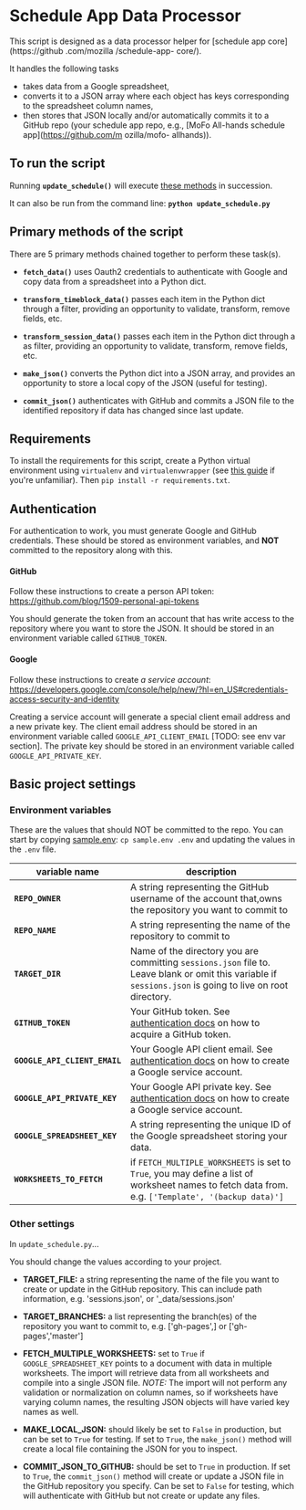 # Schedule App Data Processor

This script is designed as a data processor helper for [schedule app core](https://github .com/mozilla /schedule-app- core/).

It handles the following tasks
- takes data from a Google spreadsheet,
- converts it to a JSON array where each object has keys corresponding to the 
  spreadsheet column names,
- then stores that JSON locally and/or automatically commits it to a GitHub 
  repo (your schedule app repo, e.g., [MoFo All-hands schedule app](https://github.com/m ozilla/mofo- allhands)).

## To run the script

Running **`update_schedule()`** will execute [these methods](https://github.com/mozilla/schedule-app-data-processor#primary-methods-of-the-script) in succession. 

It can also be run from the command line: **`python
update_schedule.py`**


## Primary methods of the script

There are 5 primary methods chained together to perform these task(s).

- **`fetch_data()`** uses Oauth2 credentials to authenticate with Google and copy 
data from a spreadsheet into a Python dict.
  
- **`transform_timeblock_data()`** passes each item in the Python dict through a
filter, providing an opportunity to validate, transform, remove fields, etc.

- **`transform_session_data()`** passes each item in the Python dict through a
as filter, providing an opportunity to validate, transform, remove fields, etc.
  
- **`make_json()`** converts the Python dict into a JSON array, and provides an
opportunity to store a local copy of the JSON (useful for testing).
  
- **`commit_json()`** authenticates with GitHub and commits a JSON file to the
identified repository if data has changed since last update.

## Requirements

To install the requirements for this script, create a Python virtual environment 
using `virtualenv` and `virtualenvwrapper` (see [this guide](http://www.silverwareconsulting.com/index.cfm/2012/7/24/Getting-Started-with-virtualenv-and-virtualenvwrapper-in-Python) 
if you're unfamiliar). Then `pip install -r requirements.txt`.

## Authentication

For authentication to work, you must generate Google and GitHub credentials.
These should be stored as environment variables, and **NOT** committed to the
repository along with this.

#### GitHub

Follow these instructions to create a person API token: https://github.com/blog/1509-personal-api-tokens
    
You should generate the token from an account that has write access to the 
repository where you want to store the JSON. It should be stored in an environment 
variable called `GITHUB_TOKEN`.
    
#### Google 

Follow these instructions to create *a service account*: https://developers.google.com/console/help/new/?hl=en_US#credentials-access-security-and-identity
    
Creating a service account will generate a special client email address and
a new private key. The client email address should be stored in an environment 
variable called `GOOGLE_API_CLIENT_EMAIL` [TODO: see env var section]. The private key should be stored in an environment variable called `GOOGLE_API_PRIVATE_KEY`.

## Basic project settings

### Environment variables

These are the values that should NOT be committed to the repo. You can start by 
copying [sample.env](https://github.com/mozilla/schedule-app-data-processor/blob/master/sample.env): `cp sample.env .env` and updating the values in the `.env` file.
    
| variable name | description |
|-----|-----|
| **`REPO_OWNER`**              | A string representing the GitHub username of the account that,owns the repository you want to commit to |
| **`REPO_NAME`**               | A string representing the name of the repository to commit to |
| **`TARGET_DIR`**              | Name of the directory you are committing `sessions.json` file to. Leave blank or omit this variable if `sessions.json` is going to live on root directory. |
| **`GITHUB_TOKEN`**            | Your GitHub token. See [authentication docs](https://github.com/mozilla/schedule-app-data-processor#authentication) on how to acquire a GitHub token. |
| **`GOOGLE_API_CLIENT_EMAIL`** | Your Google API client email. See [authentication docs](https://github.com/mozilla/schedule-app-data-processor#authentication) on how to create a Google service account. |
| **`GOOGLE_API_PRIVATE_KEY`**  | Your Google API private key. See [authentication docs](https://github.com/mozilla/schedule-app-data-processor#authentication) on how to create a Google service account. |
| **`GOOGLE_SPREADSHEET_KEY`**  | A string representing the unique ID of the Google spreadsheet storing your data. |
| **`WORKSHEETS_TO_FETCH`**     | if `FETCH_MULTIPLE_WORKSHEETS` is set to `True`, you may define a list of worksheet names to fetch data from. e.g. `['Template', '(backup data)']` |


### Other settings

In `update_schedule.py`...

You should change the values according to your project.

* **TARGET_FILE:** a string representing the name of the file you want to
  create or update in the GitHub repository. This can include path information,
  e.g. 'sessions.json', or '_data/sessions.json'

* **TARGET_BRANCHES:** a list representing the branch(es) of the repository you want to commit
  to, e.g. ['gh-pages',] or ['gh-pages','master']

* **FETCH_MULTIPLE_WORKSHEETS:** set to `True` if `GOOGLE_SPREADSHEET_KEY`
  points to a document with data in multiple worksheets. The import will
  retrieve data from all worksheets and compile into a single JSON file.
  _NOTE:_ The import will not perform any validation or normalization on column
  names, so if worksheets have varying column names, the resulting JSON objects
  will have varied key names as well.

* **MAKE_LOCAL_JSON:** should likely be set to `False` in production, but can be set to `True`
  for testing. If set to `True`, the `make_json()` method will create a local
  file containing the JSON for you to inspect.

* **COMMIT_JSON_TO_GITHUB:** should be set to `True` in production. If set to
  `True`, the `commit_json()` method will create or update a JSON file in the
  GitHub repository you specify. Can be set to `False` for testing, which will
  authenticate with GitHub but not create or update any files.
